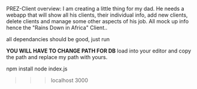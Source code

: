 PREZ-Client
overview: 
I am creating a little thing for my dad. He needs a webapp that will show all his clients, their individual info, add new clients, delete clients and manage some other aspects of his job. All mock up info hence the "Rains Down in Africa" Client..

all dependancies should be good, just run 

**YOU WILL HAVE TO CHANGE PATH FOR DB** load into your editor and copy the path and replace my path with yours. 

npm install 
node index.js 
>>> localhost 3000





